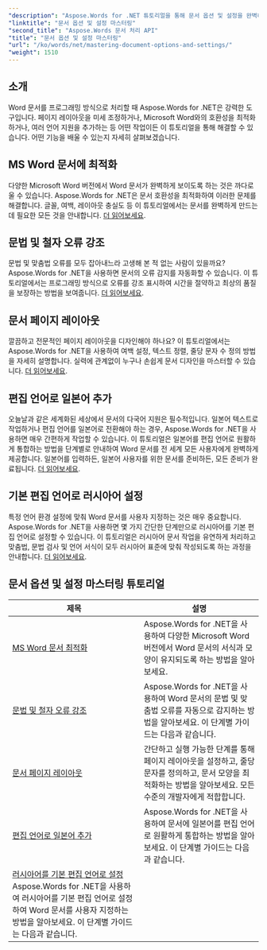 ```yaml
---
"description": "Aspose.Words for .NET 튜토리얼을 통해 문서 옵션 및 설정을 완벽하게 익혀 보세요. Word 최적화, 문법 검사, 페이지 레이아웃, 편집 언어 등에 대해 알아보세요."
"linktitle": "문서 옵션 및 설정 마스터링"
"second_title": "Aspose.Words 문서 처리 API"
"title": "문서 옵션 및 설정 마스터링"
"url": "/ko/words/net/mastering-document-options-and-settings/"
"weight": 1510
---
```


## 소개

Word 문서를 프로그래밍 방식으로 처리할 때 Aspose.Words for .NET은 강력한 도구입니다. 페이지 레이아웃을 미세 조정하거나, Microsoft Word와의 호환성을 최적화하거나, 여러 언어 지원을 추가하는 등 어떤 작업이든 이 튜토리얼을 통해 해결할 수 있습니다. 어떤 기능을 배울 수 있는지 자세히 살펴보겠습니다.

## MS Word 문서에 최적화
다양한 Microsoft Word 버전에서 Word 문서가 완벽하게 보이도록 하는 것은 까다로울 수 있습니다. Aspose.Words for .NET은 문서 호환성을 최적화하여 이러한 문제를 해결합니다. 글꼴, 여백, 레이아웃 충실도 등 이 튜토리얼에서는 문서를 완벽하게 만드는 데 필요한 모든 것을 안내합니다. [더 읽어보세요](./optimize-for-ms-word-document/).

## 문법 및 철자 오류 강조
문법 및 맞춤법 오류를 모두 잡아내느라 고생해 본 적 없는 사람이 있을까요? Aspose.Words for .NET을 사용하면 문서의 오류 감지를 자동화할 수 있습니다. 이 튜토리얼에서는 프로그래밍 방식으로 오류를 강조 표시하여 시간을 절약하고 최상의 품질을 보장하는 방법을 보여줍니다. [더 읽어보세요](./highlight-grammatical-and-spelling-errors/).

## 문서 페이지 레이아웃
깔끔하고 전문적인 페이지 레이아웃을 디자인해야 하나요? 이 튜토리얼에서는 Aspose.Words for .NET을 사용하여 여백 설정, 텍스트 정렬, 줄당 문자 수 정의 방법을 자세히 설명합니다. 실력에 관계없이 누구나 손쉽게 문서 디자인을 마스터할 수 있습니다. [더 읽어보세요](./document-page-layout/).

## 편집 언어로 일본어 추가
오늘날과 같은 세계화된 세상에서 문서의 다국어 지원은 필수적입니다. 일본어 텍스트로 작업하거나 편집 언어를 일본어로 전환해야 하는 경우, Aspose.Words for .NET을 사용하면 매우 간편하게 작업할 수 있습니다. 이 튜토리얼은 일본어를 편집 언어로 원활하게 통합하는 방법을 단계별로 안내하여 Word 문서를 전 세계 모든 사용자에게 완벽하게 제공합니다. 일본어를 입력하든, 일본어 사용자를 위한 문서를 준비하든, 모든 준비가 완료됩니다. [더 읽어보세요](./adding-japanese-as-editing-languages/).

## 기본 편집 언어로 러시아어 설정
특정 언어 환경 설정에 맞춰 Word 문서를 사용자 지정하는 것은 매우 중요합니다. Aspose.Words for .NET을 사용하면 몇 가지 간단한 단계만으로 러시아어를 기본 편집 언어로 설정할 수 있습니다. 이 튜토리얼은 러시아어 문서 작업을 유연하게 처리하고 맞춤법, 문법 검사 및 언어 서식이 모두 러시아어 표준에 맞춰 작성되도록 하는 과정을 안내합니다. [더 읽어보세요](./set-russian-as-default-edit-language/).


 ## 문서 옵션 및 설정 마스터링 튜토리얼
| 제목 | 설명 |
| --- | --- |
| [MS Word 문서 최적화](./optimize-for-ms-word-document/) | Aspose.Words for .NET을 사용하여 다양한 Microsoft Word 버전에서 Word 문서의 서식과 모양이 유지되도록 하는 방법을 알아보세요. |
| [문법 및 철자 오류 강조](./highlight-grammatical-and-spelling-errors/) | Aspose.Words for .NET을 사용하여 Word 문서의 문법 및 맞춤법 오류를 자동으로 감지하는 방법을 알아보세요. 이 단계별 가이드는 다음과 같습니다. |
| [문서 페이지 레이아웃](./document-page-layout/) | 간단하고 실행 가능한 단계를 통해 페이지 레이아웃을 설정하고, 줄당 문자를 정의하고, 문서 모양을 최적화하는 방법을 알아보세요. 모든 수준의 개발자에게 적합합니다. |
| [편집 언어로 일본어 추가](./adding-japanese-as-editing-languages/) | Aspose.Words for .NET을 사용하여 문서에 일본어를 편집 언어로 원활하게 통합하는 방법을 알아보세요. 이 단계별 가이드는 다음과 같습니다. |
| [러시아어를 기본 편집 언어로 설정](./set-russian-as-default-edit-language/) Aspose.Words for .NET을 사용하여 러시아어를 기본 편집 언어로 설정하여 Word 문서를 사용자 지정하는 방법을 알아보세요. 이 단계별 가이드는 다음과 같습니다. |